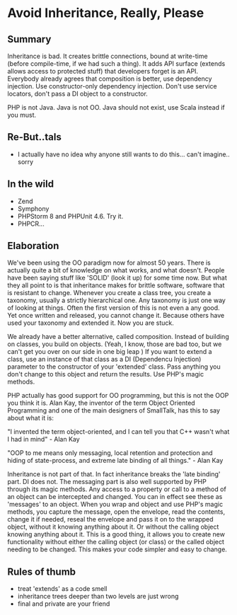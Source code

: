 Avoid Inheritance, Really, Please
=================================

Summary
-------

Inheritance is bad. It creates brittle connections, bound at write-time (before compile-time, if we had such a thing).
It adds API surface (extends allows access to protected stuff) that developers forget is an API. Everybody already
agrees that composition is better, use dependency injection. Use constructor-only dependency injection. Don't use service
locators, don't pass a DI object to a constructor.

PHP is not Java. Java is not OO. Java should not exist, use Scala instead if you must.

Re-But..tals
------------

- I actually have no idea why anyone still wants to do this... can't imagine.. sorry

In the wild
-----------

- Zend
- Symphony
- PHPStorm 8 and PHPUnit 4.6. Try it.
- PHPCR...

Elaboration
-----------

We've been using the OO paradigm now for almost 50 years. There is actually quite a bit of knowledge on what works, and
what doesn't. People have been saying stuff like 'SOLID' (look it up) for some time now. But what they all point to is
that inheritance makes for brittle software, software that is resistant to change. Whenever you create a class tree, you
create a taxonomy, usually a strictly hierarchical one. Any taxonomy is just one way of looking at things. Often the
first version of this is not even a any good. Yet once written and released, you cannot change it. Because others have
used your taxonomy and extended it. Now you are stuck.

We already have a better alternative, called composition. Instead of building on classes, you build on objects. (Yeah, I
know, those are bad too, but we can't get you over on our side in one big leap ) If you want to extend a class, use an
instance of that class as a DI (Dependencu Injection) parameter to the constructor of your 'extended' class. Pass
anything you don't change to this object and return the results. Use PHP's magic methods.

PHP actually has good support for OO programming, but this is not the OOP you think it is. Alan Kay, the inventor of the
term Object Oriented Programming and one of the main designers of SmallTalk, has this to say about what it is:

"I invented the term object-oriented, and I can tell you that C++ wasn't what I had in mind" - Alan Kay

"OOP to me means only messaging, local retention and protection and hiding of state-process, and extreme late binding of 
all things." - Alan Kay

Inheritance is not part of that. In fact inheritance breaks the 'late binding' part. DI does not. The messaging part is
also well supported by PHP through its magic methods. Any access to a property or call to a method of an object can be intercepted
and changed. You can in effect see these as 'messages' to an object. When you wrap and object and use PHP's magic methods,
you capture the message, open the envelope, read the contents, change it if needed, reseal the envelope and pass it on to
the wrapped object, without it knowing anything about it. Or without the calling object knowing anything about it. This
is a good thing, it allows you to create new functionality without either the calling object (or class) or the called object 
needing to be changed. This makes your code simpler and easy to change.

Rules of thumb
--------------

- treat 'extends' as a code smell
- inheritance trees deeper than two levels are just wrong
- final and private are your friend

